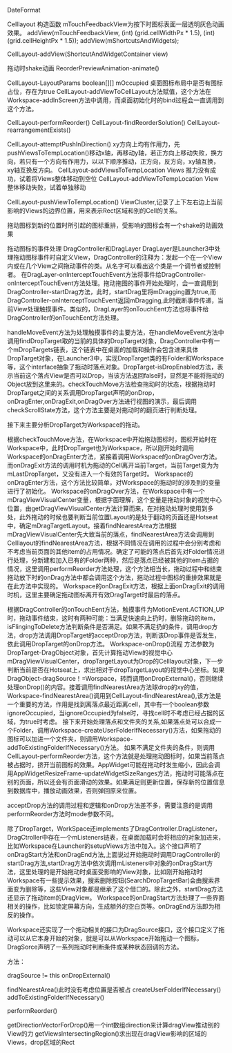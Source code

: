 DateFormat


Celllayout 
构造函数
mTouchFeedbackView为按下时图标表面一层透明灰色动画效果。
addView(mTouchFeedbackView, (int) (grid.cellWidthPx * 1.5), (int) (grid.cellHeightPx * 1.5));
addView(mShortcutsAndWidgets);

CellLayout-addView(ShortcutAndWidgetContainer view)

拖动时shake动画
ReorderPreviewAnimation-animate()

CellLayout-LayoutParams 
boolean[][] mOccupied 桌面图标布局中是否有图标占位，存在为true
CellLayout-addViewToCellLayout方法赋值，这个方法在Workspace-addInScreen方法中调用，而桌面初始化时的bind过程会一直调用到这个方法。

CellLayout-performReorder()
CellLayout-findReorderSolution()
CellLayout-rearrangementExists()

CellLayout-attemptPushInDirection()
xy方向上均有作用力，先pushViewsToTempLocation()移动x轴，再移动y轴，若正方向上移动失败，换方向，若只有一个方向有作用力，以以下顺序推动，正方向，反方向，xy轴互换，xy轴互换反方向。
CellLayout-addViewsToTempLocation Views
推力没有成功，试着将Views整体移动到空位
CellLayout-addViewToTempLocation View
整体移动失败，试着单独移动

CellLayout-pushViewToTempLocation()
ViewCluster,记录了上下左右边上当前影响的Views的边界位置，用来表示Rect区域和别的Cell的关系。

拖动图标到新的位置时所引起的图标重排，受影响的图标会有一个shake的动画效果

拖动图标的事件处理
DragController和DragLayer
DragLayer是Launcher3中处理拖动图标事件时自定义View，DragController的注释为：发起一个在一个View内或在几个View之间拖动事件的类。从名字可以看出这个类是一个调节者或控制者。
在DragLayer-onInterceptTouchEvent方法将事件给DragController-onInterceptTouchEvent方法处理。拖动拖图的事件开始处理时，会一直调用到DragController-startDrag方法，此时，startDrag里将mDragging置为true,而DragController-onInterceptTouchEvent返回mDragging,此时截断事件传递，当前View处理触摸事件。类似的，DragLayer的onTouchEent方法也将事件给DragController的onTouchEent方法处理。

handleMoveEvent方法为处理触摸事件的主要方法，在handleMoveEvent方法中调用findDropTarget取的当前的具体的DropTarget对象，DragController中有一个mDropTargets链表，这个链表中在桌面的加载和操作会包含进来具体DropTarget对象，在Launcher3中，实现DropTarget类的有Folder和Workspace等，这个interface抽象了拖动时落点对象。DropTarget-isDropEnabled方法，表示当前这个落点View是否可以Drop，当该方法返回false时，显然是不能将拖动的Object放到这里来的。checkTouchMove方法检查拖动时的状态，根据拖动时DropTarget之间的关系调用DropTarget声明的onDrop，onDragEnter,onDragExit,onDragOver方法进行视图的演示，最后调用checkScrollState方法，这个方法主要是对拖动时的翻页进行判断处理。

接下来主要分析DropTarget为Workspace的拖动。

根据checkTouchMove方法，在Workspace中开始拖动图标时，图标开始时在Workspace中，此时DropTarget也为Workspace，所以刚开始时调用Workspace的onDragEnter方法，紧接着调用Workspace的onDragOver方法。而onDragExit方法的调用时机为拖动的Cell离开当前Target，当前Target变为为mLastDropTarget，又没有进入一个有效的Target时。
Workspace的onDragEnter方法，这个方法比较简单，对Workspace的拖动时的涉及到的变量进行了初始化。
Workspace的onDragOver方法，在Workspace中有一个mDragViewVisualCenter变量，根据字面理解，这个变量是拖动对象的视觉中心位置，由getDragViewVisualCenter方法计算而来，在对拖动处理时使用到多处，此外拖动的时候也要判断当前位置Layout的是处于翻动的页面还是Hotseat中，确定mDragTargetLayout。接着findNearestArea方法根据mDragViewVisualCenter先大致当前的落点，findNearestArea方法会调用到Celllayout的findNearestArea方法，根据不同情况在调用的过程中会分别考虑和不考虑当前页面的其他item的占用情况。确定了可能的落点后首先对Folder情况进行处理，分新建和加入已有的Folder两种，然后是落点已经被其他的Item占据的情况，这里调用performReorder方法处理，这个方法相当长，拖动过程中和结束拖动放下时的onDrag方法中都会调用这个方法，拖动过程中图标的重排效果就是在此方法中实现的。
Workspace的onDragExit方法，根据上面onDragExit的调用时机，这里主要确定拖动图标离开有效DragTarget时最后的落点。

根据DragController的onTouchEent方法，触摸事件为MotionEvent.ACTION_UP时，拖动事件结束，这时有两种可能：当满足快速向上扔时，删除拖动的item，isFlingingToDelete方法判断条件是否满足。如果不满足扔的条件，调用drop方法，drop方法调用DropTarget的acceptDrop方法，判断该Drop事件是否发生，依此调用DropTarget的onDrop方法。
Workspace-onDrop()流程
方法参数为DropTarget-DragObject对象，首先计算拖动View的视觉中心mDragViewVisualCenter，dropTargetLayout为Drop的Celllayout对象，下一步判断当前是否在Hotseat上，求出相对于dropTargetLayout的视觉中心坐标。如果DragObject-dragSource！=Worspace，转而调用onDropExternal()，否则继续处理onDrop()的内容。接着调用findNearestArea方法球drop的xy的值，Workspace-findNearestArea()调用到CellLayout-findNearestArea(),该方法是一个重要的方法，作用是找到离落点最近距离cell，其中有一个boolean参数ignoreOccupied，当ignoreOccupied为false时，寻找cell时不考虑已经占据的区域，为true时考虑。
接下来开始处理落点和文件夹的关系,如果落点处可以合成一个Folder，调用Workspace-createUserFolderIfNecessary()方法，如果拖动的图标可以加进一个文件夹，则调用Workspace-addToExistingFolderIfNecessary()方法。
如果不满足文件夹的条件，则调用CellLayout-performReorder方法，这个方法就是处理拖动图标时，如果当前落点被占据时，挤开当前图标的效果。AppWidget可能在拖动时发生缩小，因此会调用AppWidgetResizeFrame-updateWidgetSizeRanges方法，拖动时可能落点在别的页面，所以还会有页面滑动的效果。如果满足则更新位置，保存新的位置信息到数据库中，播放动画效果，否则弹回原来位置。

acceptDrop方法的调用过程和逻辑和onDrop方法差不多，需要注意的是调用performReorder方法时mode参数不同。

除了DropTarget，WorkSpace还implements了DragController.DragListener，DragCtroller中存在一个mListeners链表，在桌面加载时会将相应的对象加进来，比如Workspace在Launcher的setupViews方法中加入。这个接口声明了onDragStart方法和onDragEnd方法,上面说过开始拖动时调用DragController的startDrag方法,startDrag方法中依次调用mListeners中对象的onDragStart方法，这里处理的是开始拖动时桌面受影响的View对象，比如刚开始拖动时Workspace有一些提示效果，搜索删除按钮(SearchDropTargetBar)会由搜索界面变为删除等，这些View对象都是继承了这个借口的。除此之外，startDrag方法还显示了拖动item的DragView。
Workspace的onDragStart方法处理了一些界面相关的操作，比如锁定屏幕方向，生成额外的空白页等。onDragEnd方法即为相反的操作。

Workspace还实现了一个拖动相关的接口为DragSource接口，这个接口定义了拖动可以从它本身开始的对象，就是可以从Workspace开始拖动一个图标，DragSorce声明了一系列拖动时判断条件或某种状态回调的方法。

方法：

dragSource != this
onDropExternal()

findNearestArea()此时没有考虑位置是否被占
createUserFolderIfNecessary()
addToExistingFolderIfNecessary()

performReorder()

getDirectionVectorForDrop()用一个int数组direction来计算dragView推动别的View的力
getViewsIntersectingRegion()求出现在dragView影响的区域的Views，drop区域的Rect


